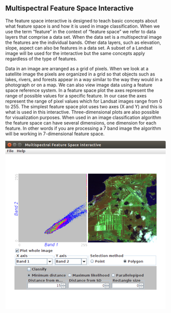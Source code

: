 ## Multispectral Feature Space Interactive

The feature space interactive is designed to teach basic concepts about what feature space is and how it
is used in image classification. When we use the term “feature” in the context of “feature space” we refer
to data layers that comprise a data set. When the data set is a multispectral image the features are the
individual bands. Other data layers, such as elevation, slope, aspect can also be features in a data set. A
subset of a Landsat image will be used for the interactive but the same concepts apply regardless of the
type of features.

Data in an image are arranged as a grid of pixels. When we look at a satellite image the pixels are organized
in a grid so that objects such as lakes, rivers, and forests appear in a way similar to the way they would
in a photograph or on a map. We can also view image data using a feature space reference system. In a
feature space plot the axes represent the range of possible values for a specific feature. In our case the axes
represent the range of pixel values which for Landsat images range from 0 to 255. The simplest feature
space plot uses two axes (X and Y) and this is what is used in this interactive. Three-dimensional plots
are also possible for visualization purposes. When used in an image classification algorithm the feature
space can have several dimensions, one dimension for each feature. In other words if you are processing
a 7 band image the algorithm will be working in 7-dimensional feature space.

![Screen Shot](/img/screenshot.jpg)
